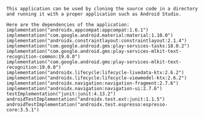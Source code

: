     This application can be used by cloning the source code in a directory and running it with a proper application such as Android Studio. 
    
    Here are the dependencies of the application:
    implementation("androidx.appcompat:appcompat:1.6.1")
    implementation("com.google.android.material:material:1.10.0")
    implementation("androidx.constraintlayout:constraintlayout:2.1.4")
    implementation("com.google.android.gms:play-services-tasks:18.0.2")
    implementation("com.google.android.gms:play-services-mlkit-text-recognition-common:19.0.0")
    implementation("com.google.android.gms:play-services-mlkit-text-recognition:19.0.0")
    implementation("androidx.lifecycle:lifecycle-livedata-ktx:2.6.2")
    implementation("androidx.lifecycle:lifecycle-viewmodel-ktx:2.6.2")
    implementation("androidx.navigation:navigation-fragment:2.7.6")
    implementation("androidx.navigation:navigation-ui:2.7.6")
    testImplementation("junit:junit:4.13.2")
    androidTestImplementation("androidx.test.ext:junit:1.1.5")
    androidTestImplementation("androidx.test.espresso:espresso-core:3.5.1")
